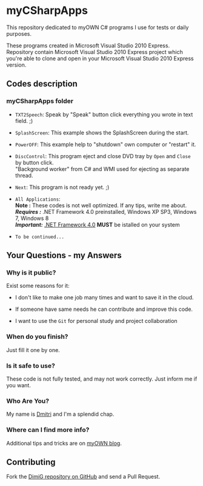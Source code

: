 myCSharpApps
============
This repository dedicated to myOWN C# programs I use for tests or daily purposes.

These programs created in Microsoft Visual Studio 2010 Express. Repository contain 
Microsoft Visual Studio 2010 Express project which you're able to clone and open in your 
Microsoft Visual Studio 2010 Express version.

Codes description
-------------------

### myCSharpApps folder

* `TXT2Speech`: Speak by "Speak" button click everything you wrote in text field. ;)<br>
* `SplashScreen`: This example shows the SplashScreen during the start.<br>
* `PowerOFF`: This example help to "shutdown" own computer or "restart" it.<br>
* `DiscControl`: This program eject and close DVD tray by `Open` and `Close` by button click.<br>
   "Background worker" from C# and WMI used for ejecting as separate thread.<br>
* `Next`: This program is not ready yet. ;)

* `All Applications`:<br>
   **Note :** These codes is not well optimized. If any tips, write me about.<br>
   ***Requires :*** .NET Framework 4.0 preinstalled, Windows XP SP3, Windows 7, Windows 8<br>
   ***Important:*** [.NET Framework 4.0][microsoft] **MUST** be istalled on your system

* `To be continued...`

Your Questions - my Answers
---------------------------

### Why is it public?

Exist some reasons for it:

* I don't like to make one job many times and want to save it in the cloud.

* If someone have same needs he can contribute and improve this code.

* I want to use the `Git` for personal study and project collaboration

### When do you finish?

Just fill it one by one.

### Is it safe to use?

These code is not fully tested, and may not work correctly. Just inform me if you want.

### Who Are You?

My name is [Dmitri][dimig] and I'm a splendid chap.

### Where can I find more info?

Additional tips and tricks are on [myOWN blog][homepage].

Contributing
------------

Fork the [DimiG repository on GitHub](https://github.com/dimig) and
send a Pull Request.

[homepage]:http://dimig.blogspot.com
[dimig]:http://dimig.blogspot.com
[microsoft]:http://www.microsoft.com/net
